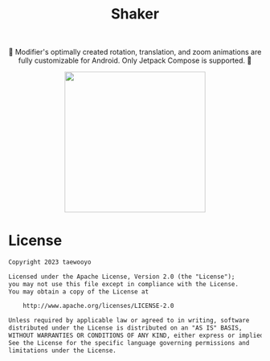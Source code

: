 <h1 align="center">Shaker</h1></br>

<p align="center">
👋 Modifier's optimally created rotation, translation, and zoom animations are fully customizable for Android. Only Jetpack Compose is supported. 🫨
</p>

<p align="center">
<img src="https://github.com/taewooyo/shaker/assets/66770613/b41e7ab8-6a65-45d4-99a0-652a0940946a" width="280"/>
</p>

# License

```xml
Copyright 2023 taewooyo

Licensed under the Apache License, Version 2.0 (the "License");
you may not use this file except in compliance with the License.
You may obtain a copy of the License at

    http://www.apache.org/licenses/LICENSE-2.0

Unless required by applicable law or agreed to in writing, software
distributed under the License is distributed on an "AS IS" BASIS,
WITHOUT WARRANTIES OR CONDITIONS OF ANY KIND, either express or implied.
See the License for the specific language governing permissions and
limitations under the License.
```
